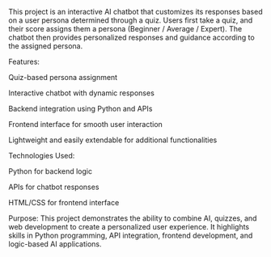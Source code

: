 This project is an interactive AI chatbot that customizes its responses based on a user persona determined through a quiz. Users first take a quiz, and their score assigns them a persona (Beginner / Average / Expert). The chatbot then provides personalized responses and guidance according to the assigned persona.

Features:

Quiz-based persona assignment

Interactive chatbot with dynamic responses

Backend integration using Python and APIs

Frontend interface for smooth user interaction

Lightweight and easily extendable for additional functionalities

Technologies Used:

Python for backend logic

APIs for chatbot responses

HTML/CSS for frontend interface

Purpose:
This project demonstrates the ability to combine AI, quizzes, and web development to create a personalized user experience. It highlights skills in Python programming, API integration, frontend development, and logic-based AI applications.
